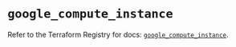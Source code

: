 # `google_compute_instance`

Refer to the Terraform Registry for docs: [`google_compute_instance`](https://registry.terraform.io/providers/hashicorp/google/5.28.0/docs/resources/compute_instance).
